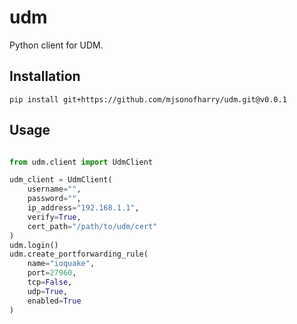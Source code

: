 # udm
Python client for UDM.

## Installation

```
pip install git+https://github.com/mjsonofharry/udm.git@v0.0.1
```

## Usage

```python

from udm.client import UdmClient

udm_client = UdmClient(
    username="",
    password="",
    ip_address="192.168.1.1",
    verify=True,
    cert_path="/path/to/udm/cert"
)
udm.login()
udm.create_portforwarding_rule(
    name="ioquake",
    port=27960,
    tcp=False,
    udp=True,
    enabled=True
)
```
